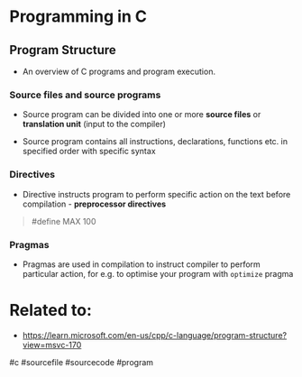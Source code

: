 # Programming in C

## Program Structure

* An overview of C programs and program execution.

### Source files and source programs

* Source program can be divided into one or more **source files** or **translation unit** (input to the compiler)

* Source program contains all instructions, declarations, functions etc. in specified order with specific syntax

### Directives

* Directive instructs program to perform specific action on the text before compilation - **preprocessor directives**
> #define MAX 100

### Pragmas

* Pragmas are used in compilation to instruct compiler to perform particular action, for e.g. to optimise your program with ```optimize``` pragma


# Related to: 

* https://learn.microsoft.com/en-us/cpp/c-language/program-structure?view=msvc-170




#c #sourcefile #sourcecode #program
